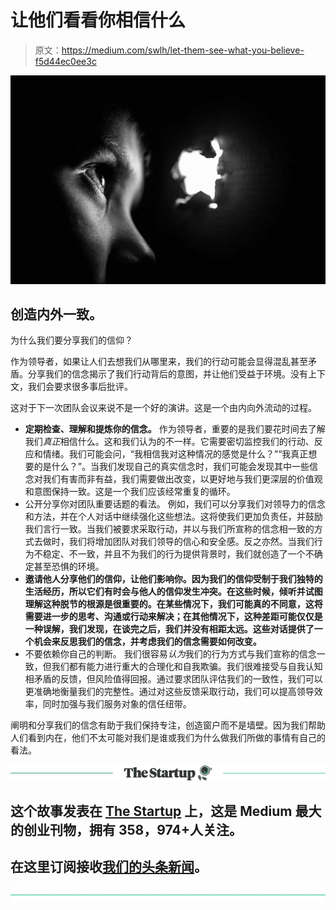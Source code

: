 # 让他们看看你相信什么

> 原文：<https://medium.com/swlh/let-them-see-what-you-believe-f5d44ec0ee3c>

![](img/8533f9284096198d6ae9e25e390a98fe.png)

## 创造内外一致。

为什么我们要分享我们的信仰？

作为领导者，如果让人们去想我们从哪里来，我们的行动可能会显得混乱甚至矛盾。分享我们的信念揭示了我们行动背后的意图，并让他们受益于环境。没有上下文，我们会要求很多事后批评。

这对于下一次团队会议来说不是一个好的演讲。这是一个由内向外流动的过程。

*   **定期检查、理解和提炼你的信念。**
    作为领导者，重要的是我们要花时间去了解我们*真正*相信什么。这和我们认为的不一样。它需要密切监控我们的行动、反应和情绪。我们可能会问，“我相信我对这种情况的感觉是什么？”“我真正想要的是什么？”。当我们发现自己的真实信念时，我们可能会发现其中一些信念对我们有害而非有益，我们需要做出改变，以更好地与我们更深层的价值观和意图保持一致。这是一个我们应该经常重复的循环。
*   公开分享你对团队重要话题的看法。
    例如，我们可以分享我们对领导力的信念和方法，并在个人对话中继续强化这些想法。这将使我们更加负责任，并鼓励我们言行一致。当我们被要求采取行动，并以与我们所宣称的信念相一致的方式去做时，我们将增加团队对我们领导的信心和安全感。反之亦然。当我们行为不稳定、不一致，并且不为我们的行为提供背景时，我们就创造了一个不确定甚至恐惧的环境。
*   **邀请他人分享他们的信仰，让他们影响你。因为我们的信仰受制于我们独特的生活经历，所以它们有时会与他人的信仰发生冲突。在这些时候，倾听并试图理解这种脱节的根源是很重要的。在某些情况下，我们可能真的不同意，这将需要进一步的思考、沟通或行动来解决；在其他情况下，这种差距可能仅仅是一种误解，我们发现，在谈完之后，我们并没有相距太远。这些对话提供了一个机会来反思我们的信念，并考虑我们的信念需要如何改变。**
*   不要依赖你自己的判断。
    我们很容易*认为*我们的行为方式与我们宣称的信念一致，但我们都有能力进行重大的合理化和自我欺骗。我们很难接受与自我认知相矛盾的反馈，但风险值得回报。通过要求团队评估我们的一致性，我们可以更准确地衡量我们的完整性。通过对这些反馈采取行动，我们可以提高领导效率，同时加强与我们服务对象的信任纽带。

阐明和分享我们的信念有助于我们保持专注，创造窗户而不是墙壁。因为我们帮助人们看到内在，他们不太可能对我们是谁或我们为什么做我们所做的事情有自己的看法。

[![](img/308a8d84fb9b2fab43d66c117fcc4bb4.png)](https://medium.com/swlh)

## 这个故事发表在 [The Startup](https://medium.com/swlh) 上，这是 Medium 最大的创业刊物，拥有 358，974+人关注。

## 在这里订阅接收[我们的头条新闻](http://growthsupply.com/the-startup-newsletter/)。

[![](img/b0164736ea17a63403e660de5dedf91a.png)](https://medium.com/swlh)